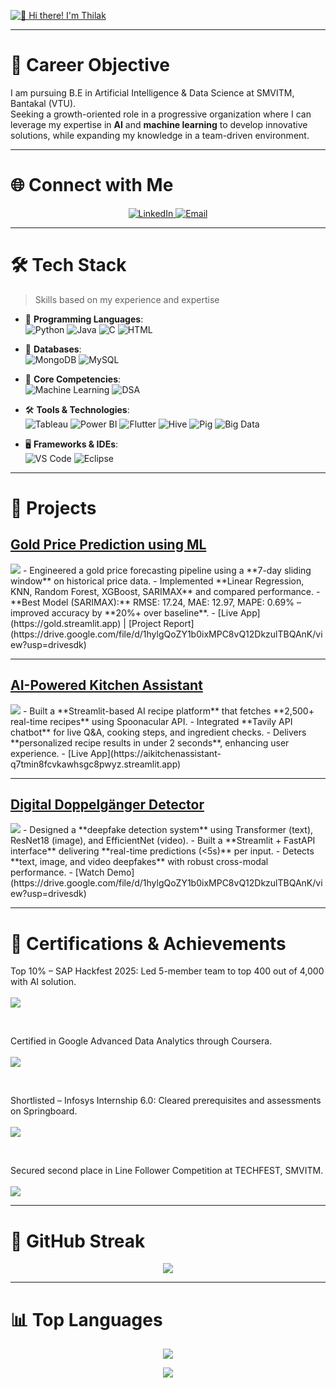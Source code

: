 [<img src="https://raw.githubusercontent.com/Thilakbangera/Thilakbangera/main/intro.gif" alt="👋 Hi there! I'm Thilak" title="👋 Hi there! I'm Thilak"/>](https://github.com/Thilakbangera)

---

# 🎯 Career Objective

<p>
I am pursuing B.E in Artificial Intelligence & Data Science at SMVITM, Bantakal (VTU).<br>
Seeking a growth-oriented role in a progressive organization where I can leverage my expertise in <b>AI</b> and <b>machine learning</b> to develop innovative solutions, while expanding my knowledge in a team-driven environment.
</p>

---

# 🌐 Connect with Me

<p align="center">
  <a href="https://www.linkedin.com/in/thilak-bangera-b37629318">
    <img src="https://img.shields.io/badge/LinkedIn-0077B5?style=for-the-badge&logo=linkedin&logoColor=white" alt="LinkedIn">
  </a>
  <a href="mailto:thilakbangera17@gmail.com">
    <img src="https://img.shields.io/badge/Email-D14836?style=for-the-badge&logo=gmail&logoColor=white" alt="Email">
  </a>
</p>

---

# 🛠 Tech Stack

> Skills based on my experience and expertise

- 🔭 **Programming Languages**:<br>
  ![Python](https://img.shields.io/badge/-Python-yellow?style=flat-circle&logo=Python) 
  ![Java](https://img.shields.io/badge/-Java-gray?style=flat-circle&logo=java) 
  ![C](https://img.shields.io/badge/-C-blue?style=flat-circle&logo=c) 
  ![HTML](https://img.shields.io/badge/-HTML5-orange?style=flat-circle&logo=html5)

- 💾 **Databases**: <br>
  ![MongoDB](https://img.shields.io/badge/-MongoDB-blue?style=flat-circle&logo=MongoDB) 
  ![MySQL](https://img.shields.io/badge/-MySQL-white?style=flat-circle&logo=mysql)

- 🤖 **Core Competencies**: <br>
  ![Machine Learning](https://img.shields.io/badge/-Machine%20Learning-green?style=flat-circle) 
  ![DSA](https://img.shields.io/badge/-DSA-red?style=flat-circle&logo=algorithm)

- 🛠 **Tools & Technologies**:<br> 
  ![Tableau](https://img.shields.io/badge/-Tableau-blue?style=flat-circle&logo=tableau) 
  ![Power BI](https://img.shields.io/badge/-Power%20BI-black?style=flat-circle&logo=power-bi) 
  ![Flutter](https://img.shields.io/badge/-Flutter-blue?style=flat-circle&logo=flutter) 
  ![Hive](https://img.shields.io/badge/-Hive-orange?style=flat-circle&logo=hive) 
  ![Pig](https://img.shields.io/badge/-Apache%20Pig-red?style=flat-circle&logo=apache) 
  ![Big Data](https://img.shields.io/badge/-Big%20Data-yellow?style=flat-circle)

- 🖥 **Frameworks & IDEs**: <br>
  ![VS Code](https://img.shields.io/badge/-VSCode-blue?style=flat-circle&logo=Visual-Studio-Code) 
  ![Eclipse](https://img.shields.io/badge/-Eclipse-black?style=flat-circle&logo=eclipse)

---

# 🚀 Projects

<p align="center">

## [Gold Price Prediction using ML](https://dfiue.netlify.app/)  
<img src="https://img.shields.io/badge/Gold%20Price%20Forecast-ML%20Models-yellow?style=flat-square&logo=python"/>  
- Engineered a gold price forecasting pipeline using a **7-day sliding window** on historical price data.  
- Implemented **Linear Regression, KNN, Random Forest, XGBoost, SARIMAX** and compared performance.  
- **Best Model (SARIMAX):** RMSE: 17.24, MAE: 12.97, MAPE: 0.69% – improved accuracy by **20%+ over baseline**.  
- [Live App](https://gold.streamlit.app) | [Project Report](https://drive.google.com/file/d/1hylgQoZY1b0ixMPC8vQ12DkzulTBQAnK/view?usp=drivesdk)  

---

## [AI-Powered Kitchen Assistant](https://aikitchenassistant-q7tmin8fcvkawhsgc8pwyz.streamlit.app/)  
<img src="https://img.shields.io/badge/AI%20Kitchen%20Assistant-Streamlit%20App-green?style=flat-square&logo=streamlit"/>  
- Built a **Streamlit-based AI recipe platform** that fetches **2,500+ real-time recipes** using Spoonacular API.  
- Integrated **Tavily API chatbot** for live Q&A, cooking steps, and ingredient checks.  
- Delivers **personalized recipe results in under 2 seconds**, enhancing user experience.  
- [Live App](https://aikitchenassistant-q7tmin8fcvkawhsgc8pwyz.streamlit.app)  

---

## [Digital Doppelgänger Detector](https://drive.google.com/file/d/1hylgQoZY1b0ixMPC8vQ12DkzulTBQAnK/view?usp=drivesdk)  
<img src="https://img.shields.io/badge/Deepfake%20Detector-Multi%20Modal-blueviolet?style=flat-square&logo=ai"/>  
- Designed a **deepfake detection system** using Transformer (text), ResNet18 (image), and EfficientNet (video).  
- Built a **Streamlit + FastAPI interface** delivering **real-time predictions (<5s)** per input.  
- Detects **text, image, and video deepfakes** with robust cross-modal performance.  
- [Watch Demo](https://drive.google.com/file/d/1hylgQoZY1b0ixMPC8vQ12DkzulTBQAnK/view?usp=drivesdk)  

</p>

---

# 🏅 Certifications & Achievements  

<p align="center">

Top 10% – SAP Hackfest 2025: Led 5-member team to top 400 out of 4,000 with AI solution.  
<br>
<img src="https://img.shields.io/badge/SAP-Hackfest-blue?style=flat-square&logo=sap"/>  

<br>

Certified in Google Advanced Data Analytics through Coursera.  
<br>
<a href="https://coursera.org/share/958b34547571b8efbeaaef9b6624c7ee">
  <img src="https://img.shields.io/badge/Coursera-Advanced%20Data%20Analytics-0056D2?style=flat-square&logo=coursera"/>
</a>  

<br>

Shortlisted – Infosys Internship 6.0: Cleared prerequisites and assessments on Springboard.  
<br>
<img src="https://img.shields.io/badge/Infosys-Internship%206.0-00AEEF?style=flat-square&logo=infosys"/>  

<br>

Secured second place in Line Follower Competition at TECHFEST, SMVITM.  
<br>
<img src="https://img.shields.io/badge/TECHFEST%202025-Line%20Follower%20Competition-orange?style=flat-square&logo=robotframework"/>  

</p>

---

# 🌟 GitHub Streak

<p align="center">
<img src="https://github-readme-streak-stats-trinibs-projects.vercel.app/?user=Thilakbangera&theme=merko&border=599200">
</p>

---

# 📊 Top Languages

<p align="center">
<img src="https://github-readme-stats-trinibs-projects.vercel.app/api/top-langs?username=Thilakbangera&theme=merko&layout=compact&border_color=599200&langs_count=6">
</p>

<p align="center">
  <img src="https://capsule-render.vercel.app/api?type=shark&height=100&section=header&text=Thank+You+for+Visiting!&fontSize=30&color=0:b579da,100:79da7f&fontColor=ffff00">
</p>



